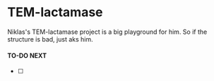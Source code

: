# TEM-lactamase

Niklas's TEM-lactamase project is a big playground for him. So if the structure is bad, just aks him.

#### TO-DO NEXT
- [ ] 

